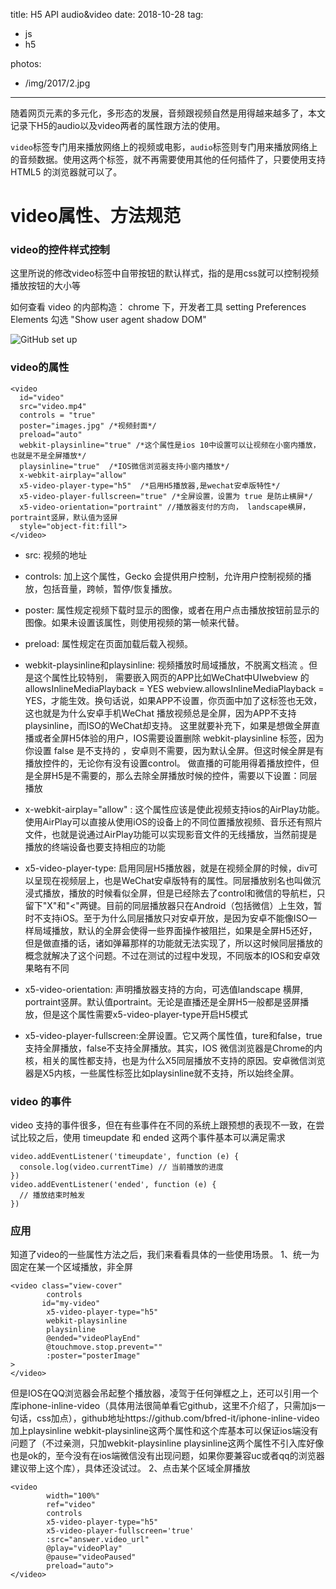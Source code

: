 title: H5 API audio&video
date: 2018-10-28
tag:
 - js
 - h5

photos:
 - /img/2017/2.jpg 

---

随着网页元素的多元化，多形态的发展，音频跟视频自然是用得越来越多了，本文记录下H5的audio以及video两者的属性跟方法的使用。

<!--more-->

`video`标签专门用来播放网络上的视频或电影，`audio`标签则专门用来播放网络上的音频数据。使用这两个标签，就不再需要使用其他的任何插件了，只要使用支持 HTML5 的浏览器就可以了。

# video属性、方法规范

### video的控件样式控制
这里所说的修改video标签中自带按钮的默认样式，指的是用css就可以控制视频播放按钮的大小等

如何查看 video 的内部构造：
chrome 下，开发者工具  setting  Preferences  Elements  勾选 "Show user agent shadow DOM"

![GitHub set up](https://shuangmuyingzi.github.io/img/video1.png)

### video的属性

```
<video
  id="video" 
  src="video.mp4" 
  controls = "true"
  poster="images.jpg" /*视频封面*/
  preload="auto" 
  webkit-playsinline="true" /*这个属性是ios 10中设置可以让视频在小窗内播放，也就是不是全屏播放*/  
  playsinline="true"  /*IOS微信浏览器支持小窗内播放*/ 
  x-webkit-airplay="allow" 
  x5-video-player-type="h5"  /*启用H5播放器,是wechat安卓版特性*/
  x5-video-player-fullscreen="true" /*全屏设置，设置为 true 是防止横屏*/
  x5-video-orientation="portraint" //播放器支付的方向， landscape横屏，portraint竖屏，默认值为竖屏
  style="object-fit:fill">
</video>
```
* src: 视频的地址

* controls: 加上这个属性，Gecko 会提供用户控制，允许用户控制视频的播放，包括音量，跨帧，暂停/恢复播放。

* poster: 属性规定视频下载时显示的图像，或者在用户点击播放按钮前显示的图像。如果未设置该属性，则使用视频的第一帧来代替。

* preload: 属性规定在页面加载后载入视频。

* webkit-playsinline和playsinline: 视频播放时局域播放，不脱离文档流 。但是这个属性比较特别， 需要嵌入网页的APP比如WeChat中UIwebview 的allowsInlineMediaPlayback = YES webview.allowsInlineMediaPlayback = YES，才能生效。换句话说，如果APP不设置，你页面中加了这标签也无效，这也就是为什么安卓手机WeChat 播放视频总是全屏，因为APP不支持playsinline，而ISO的WeChat却支持。
这里就要补充下，如果是想做全屏直播或者全屏H5体验的用户，IOS需要设置删除 webkit-playsinline 标签，因为你设置 false 是不支持的 ，安卓则不需要，因为默认全屏。但这时候全屏是有播放控件的，无论你有没有设置control。 做直播的可能用得着播放控件，但是全屏H5是不需要的，那么去除全屏播放时候的控件，需要以下设置：同层播放

* x-webkit-airplay="allow" : 这个属性应该是使此视频支持ios的AirPlay功能。使用AirPlay可以直接从使用iOS的设备上的不同位置播放视频、音乐还有照片文件，也就是说通过AirPlay功能可以实现影音文件的无线播放，当然前提是播放的终端设备也要支持相应的功能

* x5-video-player-type: 启用同层H5播放器，就是在视频全屏的时候，div可以呈现在视频层上，也是WeChat安卓版特有的属性。同层播放别名也叫做沉浸式播放，播放的时候看似全屏，但是已经除去了control和微信的导航栏，只留下"X"和"<"两键。目前的同层播放器只在Android（包括微信）上生效，暂时不支持iOS。至于为什么同层播放只对安卓开放，是因为安卓不能像ISO一样局域播放，默认的全屏会使得一些界面操作被阻拦，如果是全屏H5还好，但是做直播的话，诸如弹幕那样的功能就无法实现了，所以这时候同层播放的概念就解决了这个问题。不过在测试的过程中发现，不同版本的IOS和安卓效果略有不同

* x5-video-orientation: 声明播放器支持的方向，可选值landscape 横屏, portraint竖屏。默认值portraint。无论是直播还是全屏H5一般都是竖屏播放，但是这个属性需要x5-video-player-type开启H5模式

* x5­-video­-player­-fullscreen:全屏设置。它又两个属性值，ture和false，true支持全屏播放，false不支持全屏播放。其实，IOS 微信浏览器是Chrome的内核，相关的属性都支持，也是为什么X5同层播放不支持的原因。安卓微信浏览器是X5内核，一些属性标签比如playsinline就不支持，所以始终全屏。

### video 的事件
video 支持的事件很多，但在有些事件在不同的系统上跟预想的表现不一致，在尝试比较之后，使用 timeupdate 和 ended 这两个事件基本可以满足需求

```
video.addEventListener('timeupdate', function (e) {
  console.log(video.currentTime) // 当前播放的进度
})
video.addEventListener('ended', function (e) {
  // 播放结束时触发
})
```

### 应用
知道了video的一些属性方法之后，我们来看看具体的一些使用场景。
1、统一为固定在某一个区域播放，非全屏

```
<video class="view-cover"
		controls
	   id="my-video"
		x5-video-player-type="h5"
		webkit-playsinline
		playsinline
		@ended="videoPlayEnd"
		@touchmove.stop.prevent=""
		:poster="posterImage"
>
</video>
```
但是IOS在QQ浏览器会吊起整个播放器，凌驾于任何弹框之上，还可以引用一个库iphone-inline-video（具体用法很简单看它github，这里不介绍了，只需加js一句话，css加点），github地址https://github.com/bfred-it/iphone-inline-video 加上playsinline webkit-playsinline这两个属性和这个库基本可以保证ios端没有问题了（不过亲测，只加webkit-playsinline playsinline这两个属性不引入库好像也是ok的，至今没有在ios端微信没有出现问题，如果你要兼容uc或者qq的浏览器建议带上这个库），具体还没试过。
2、点击某个区域全屏播放

```
<video
		width="100%"
		ref="video"
		controls
		x5-video-player-type="h5"
		x5-video-player-fullscreen='true'
		:src="answer.video_url"
		@play="videoPlay"
		@pause="videoPaused"
		preload="auto">
</video>
```


